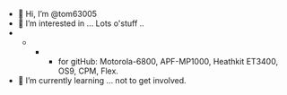- 👋 Hi, I’m @tom63005
- 👀 I’m interested in ... Lots o'stuff ..
- * - - for gitHub: Motorola-6800, APF-MP1000, Heathkit ET3400, OS9, CPM, Flex.
- 🌱 I’m currently learning ... not to get involved.

<!---
tom63005/tom63005 is a ✨ special ✨ repository because its `README.md` (this file) appears on your GitHub profile.
You can click the Preview link to take a look at your changes.
--->
